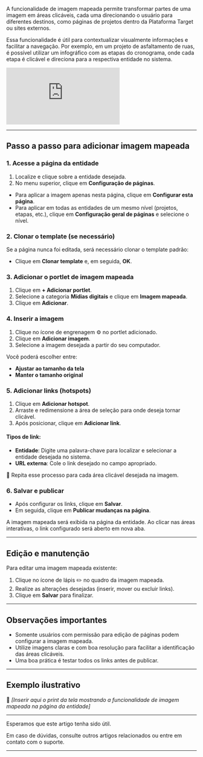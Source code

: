 A funcionalidade de imagem mapeada permite transformar partes de uma imagem em áreas clicáveis, cada uma direcionando o usuário para diferentes destinos, como páginas de projetos dentro da Plataforma Target ou sites externos.

Essa funcionalidade é útil para contextualizar visualmente informações e facilitar a navegação. Por exemplo, em um projeto de asfaltamento de ruas, é possível utilizar um infográfico com as etapas do cronograma, onde cada etapa é clicável e direciona para a respectiva entidade no sistema.


<div class="video-container">
  <iframe
    src="https://player.vimeo.com/video/1121503403"
    title="Tutoria Vimeo"
    frameborder="0"
    allow="autoplay; fullscreen; picture-in-picture"
    allowfullscreen>
  </iframe>
</div>

---

## Passo a passo para adicionar imagem mapeada

### 1. Acesse a página da entidade

1. Localize e clique sobre a entidade desejada.
2. No menu superior, clique em **Configuração de páginas**.

- Para aplicar a imagem apenas nesta página, clique em **Configurar esta página**.
- Para aplicar em todas as entidades de um mesmo nível (projetos, etapas, etc.), clique em **Configuração geral de páginas** e selecione o nível.

### 2. Clonar o template (se necessário)

Se a página nunca foi editada, será necessário clonar o template padrão:

- Clique em **Clonar template** e, em seguida, **OK**.

### 3. Adicionar o portlet de imagem mapeada

1. Clique em **+ Adicionar portlet**.
2. Selecione a categoria **Mídias digitais** e clique em **Imagem mapeada**.
3. Clique em **Adicionar**.

### 4. Inserir a imagem

1. Clique no ícone de engrenagem ⚙️ no portlet adicionado.
2. Clique em **Adicionar imagem**.
3. Selecione a imagem desejada a partir do seu computador.

Você poderá escolher entre:

- **Ajustar ao tamanho da tela**
- **Manter o tamanho original**

### 5. Adicionar links (hotspots)

1. Clique em **Adicionar hotspot**.
2. Arraste e redimensione a área de seleção para onde deseja tornar clicável.
3. Após posicionar, clique em **Adicionar link**.

#### Tipos de link:

- **Entidade**: Digite uma palavra-chave para localizar e selecionar a entidade desejada no sistema.
- **URL externa**: Cole o link desejado no campo apropriado.

📌 Repita esse processo para cada área clicável desejada na imagem.

### 6. Salvar e publicar

- Após configurar os links, clique em **Salvar**.
- Em seguida, clique em **Publicar mudanças na página**.

A imagem mapeada será exibida na página da entidade. Ao clicar nas áreas interativas, o link configurado será aberto em nova aba.

---

## Edição e manutenção

Para editar uma imagem mapeada existente:

1. Clique no ícone de lápis ✏️ no quadro da imagem mapeada.
2. Realize as alterações desejadas (inserir, mover ou excluir links).
3. Clique em **Salvar** para finalizar.

---

## Observações importantes

- Somente usuários com permissão para edição de páginas podem configurar a imagem mapeada.
- Utilize imagens claras e com boa resolução para facilitar a identificação das áreas clicáveis.
- Uma boa prática é testar todos os links antes de publicar.

---

## Exemplo ilustrativo

📸 *[Inserir aqui o print da tela mostrando a funcionalidade de imagem mapeada na página da entidade]*

---

Esperamos que este artigo tenha sido útil.

Em caso de dúvidas, consulte outros artigos relacionados ou entre em contato com o suporte.

---
